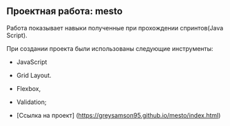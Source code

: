 ## Проектная работа: mesto
Работа показывает навыки полученные при прохождении спринтов(Java Script).

При создании проекта были использованы следующие инструменты:
* JavaScript
* Grid Layout.
* Flexbox,
* Validation;

* [Ссылка на проект] (https://greysamson95.github.io/mesto/index.html)

